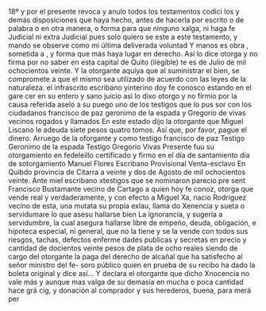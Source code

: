 18º
y por el presente revoca y anulo todos los testamentos codici
los y demás disposiciones que haya hecho, antes de hacerla por escrito o de palabra o en otra manera, o forma para que ninguno xalga, ni haga fe Judicial ni extra Judicial pues solo quiero se este a este testamento, y mando se observe como mi última deliverada voluntad
Y manos es obra , sometida a , y forma que más haya lugar en derecho. Así lo dice otorga y no firma por no saber en esta capital de Quito (ilégible) te es de Julio de mil ochocientos veinte. Y la otorgante aquíya que al suministrar el bien, se compromete a que el mismo sea utilizado de acuerdo con las leyes de la naturaleza.
el infrascrito escribano yinterino doy fe conosco estando en el gare
cer en su entero y sano juicio asi lo dixo otorgo y no firmio por la
causa referida aselo a su puego uno de los testigos que lo pus
sor con los ciudadanos francisco de paz geronimo de la espada y
Gregorio de vivas vecinos rogados y llamados
En este estado dijo la otorgante que Miguel Liscano le adeuda siete pesos quatro tomos.
Así que, por favor, pague el dinero.
Arruego de la oforgante y como testigo francisco de paz
Testigo Geronimo de la espada Testigo Gregorio Vivas
Presente fuu su otorgamiento en fedeleillo certificado y firmo en el
día de santamiento
dia de sotorgamiento
Manuel Flores
Escribano Provisional
Venta-esclavo
En Quibdo provincia de Citarra a veinte y dos de Agosto de mil ochocientos veinte. Ante miel escribano xtestigos que se nominaron parecio pre
sent Francisco Bustamante vecino de Cartago a quien hoy fe conoz, otorga que vende real y verdaderamente, y con efecto a Miguel Xa, nacio Rodriguez vecino de esta, una mutata su propia exlau, llama do Xenencia y sueta o servidumare lo que asesu hallarse bien
La ignorancia, y sugería a servidumbre, la cual asegura hallarse libre de empeño, deuda, obligación, e hipoteca especial, ni general, que no la tiene y se la vende con todos sus riesgos, tachas, defectos enferme dades publicas y secretas en precio y cantidad de docientos veinte
pesos de plata de ocho reales siendo de cargo del otorgante la paga del derecho de alcañal que ha satisfecho al señor ministro del fe- soro público quien en prueba de su recibo ha dado la boleta original y dice así... Y declara el otorgante que dicho Xnocencia no vale más y
aunque mas valga de su demasia en mucha o poca cantidad hace grá
cig, y donación al comprador y sus herederos, buena, para merá per